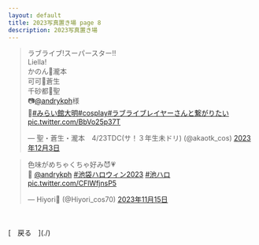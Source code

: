 ```yaml
---
layout: default
title: 2023写真置き場 page 8
description: 2023写真置き場
---
```


<script async src="https://platform.twitter.com/widgets.js" charset="utf-8"></script>

<blockquote class="twitter-tweet" data-lang="ja" data-dnt="true" data-theme="dark"><p lang="ja" dir="ltr">ラブライブ!スーパースター‼︎<br>Liella! <br>かのん🧡瀧本<br>可可🩵蒼生<br>千砂都🩷聖<br>📷<a href="https://twitter.com/andrykph?ref_src=twsrc%5Etfw">@andrykph</a>様<br>🏫<a href="https://twitter.com/hashtag/%E3%81%BF%E3%82%89%E3%81%84%E9%A4%A8%E5%A4%A7%E6%98%8E?src=hash&amp;ref_src=twsrc%5Etfw">#みらい館大明</a><a href="https://twitter.com/hashtag/cosplay?src=hash&amp;ref_src=twsrc%5Etfw">#cosplay</a><a href="https://twitter.com/hashtag/%E3%83%A9%E3%83%96%E3%83%A9%E3%82%A4%E3%83%96%E3%83%AC%E3%82%A4%E3%83%A4%E3%83%BC%E3%81%95%E3%82%93%E3%81%A8%E7%B9%8B%E3%81%8C%E3%82%8A%E3%81%9F%E3%81%84?src=hash&amp;ref_src=twsrc%5Etfw">#ラブライブレイヤーさんと繋がりたい</a> <a href="https://t.co/BbVo25p37T">pic.twitter.com/BbVo25p37T</a></p>&mdash; 聖・蒼生・瀧本　4/23TDC(サ！３年生未ドリ) (@akaotk_cos) <a href="https://twitter.com/akaotk_cos/status/1731309508495077728?ref_src=twsrc%5Etfw">2023年12月3日</a></blockquote>

<blockquote class="twitter-tweet" data-lang="ja" data-dnt="true" data-theme="dark"><p lang="ja" dir="ltr">色味がめちゃくちゃ好み😈💗<br>📸 <a href="https://twitter.com/andrykph?ref_src=twsrc%5Etfw">@andrykph</a> <a href="https://twitter.com/hashtag/%E6%B1%A0%E8%A2%8B%E3%83%8F%E3%83%AD%E3%82%A6%E3%82%A3%E3%83%B32023?src=hash&amp;ref_src=twsrc%5Etfw">#池袋ハロウィン2023</a> <a href="https://twitter.com/hashtag/%E6%B1%A0%E3%83%8F%E3%83%AD?src=hash&amp;ref_src=twsrc%5Etfw">#池ハロ</a> <a href="https://t.co/CFlWfjnsP5">pic.twitter.com/CFlWfjnsP5</a></p>&mdash; Hiyori🦕 (@Hiyori_cos70) <a href="https://twitter.com/Hiyori_cos70/status/1724709089589313981?ref_src=twsrc%5Etfw">2023年11月15日</a></blockquote>

<br>
<br>
[&emsp;戻る&emsp;](./)
